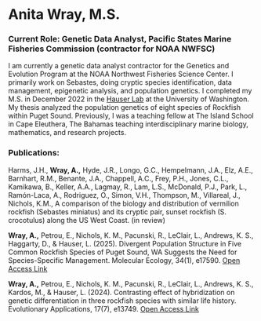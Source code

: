 # Anita Wray, M.S. 
### Current Role: Genetic Data Analyst, Pacific States Marine Fisheries Commission (contractor for NOAA NWFSC)

I am currently a genetic data analyst contractor for the Genetics and Evolution Program at the NOAA Northwest Fisheries Science Center. I primarily work on Sebastes, doing cryptic species identification, data management, epigenetic analysis, and population genetics. I completed my M.S. in December 2022 in the [Hauser Lab](https://faculty.washington.edu/lhauser/wordpress/) at the University of Washington. My thesis analyzed the population genetics of eight species of Rockfish within Puget Sound. Previously, I was a teaching fellow at The Island School in Cape Eleuthera, The Bahamas teaching interdisciplinary marine biology, mathematics, and research projects. 


### Publications:
Harms, J.H., **Wray, A.,** Hyde, J.R., Longo, G.C., Hempelmann, J.A., Elz, A.E., Barnhart, R.M., Benante, J.A., Chappell, A.C., Frey, P.H., Jones, C.L., Kamikawa, B., Keller, A.A., Lagmay, R., Lam, L.S., McDonald, P.J., Park, L., Ramón-Laca, A.,  Rodriguez, O., Simon, V.H., Thompson, M., Villareal, J., Nichols, K.M., A comparison of the biology and distribution of vermilion rockfish (Sebastes miniatus) and its cryptic pair, sunset rockfish (S. crocotulus) along the US West Coast. (in review)

**Wray, A.,** Petrou, E., Nichols, K. M., Pacunski, R., LeClair, L., Andrews, K. S., Haggarty, D., & Hauser, L. (2025). Divergent Population Structure in Five Common Rockfish Species of Puget Sound, WA Suggests the Need for Species-Specific Management. Molecular Ecology, 34(1), e17590. [Open Access Link](https://doi.org/10.1111/mec.17590)

**Wray, A.,** Petrou, E., Nichols, K. M., Pacunski, R., LeClair, L., Andrews, K. S., Kardos, M., & Hauser, L. (2024). Contrasting effect of hybridization on genetic differentiation in three rockfish species with similar life history. Evolutionary Applications, 17(7), e13749. [Open Access Link](https://doi.org/10.1111/eva.13749)

